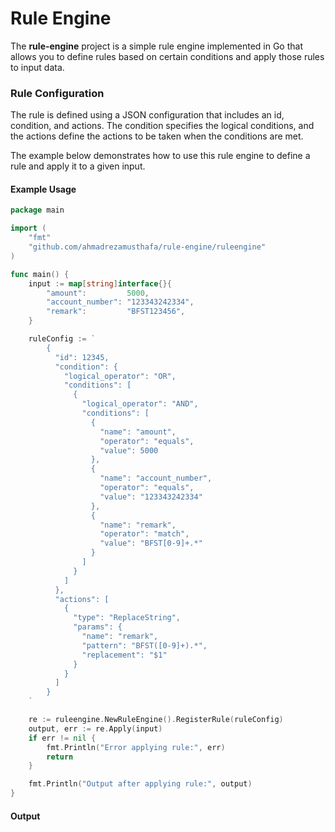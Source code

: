 # Rule Engine

The **rule-engine** project is a simple rule engine implemented in Go that allows you to define rules based on certain conditions and apply those rules to input data.


### Rule Configuration

The rule is defined using a JSON configuration that includes an id, condition, and actions. The condition specifies the logical conditions, and the actions define the actions to be taken when the conditions are met.

 The example below demonstrates how to use this rule engine to define a rule and apply it to a given input.
 
#### Example Usage

```go
package main

import (
	"fmt"
	"github.com/ahmadrezamusthafa/rule-engine/ruleengine"
)

func main() {
	input := map[string]interface{}{
		"amount":         5000,
		"account_number": "123343242334",
		"remark":         "BFST123456",
	}

	ruleConfig := `
		{
		  "id": 12345,
		  "condition": {
			"logical_operator": "OR",
			"conditions": [
			  {
				"logical_operator": "AND",
				"conditions": [
				  {
					"name": "amount",
					"operator": "equals",
					"value": 5000
				  },
				  {
					"name": "account_number",
					"operator": "equals",
					"value": "123343242334"
				  },
				  {
					"name": "remark",
					"operator": "match",
					"value": "BFST[0-9]+.*"
				  }
				]
			  }
			]
		  },
		  "actions": [
			{
			  "type": "ReplaceString",
			  "params": {
				"name": "remark",
				"pattern": "BFST([0-9]+).*",
				"replacement": "$1"
			  }
			}
		  ]
		}
	`

	re := ruleengine.NewRuleEngine().RegisterRule(ruleConfig)
	output, err := re.Apply(input)
	if err != nil {
		fmt.Println("Error applying rule:", err)
		return
	}

	fmt.Println("Output after applying rule:", output)
}
```
#### Output
